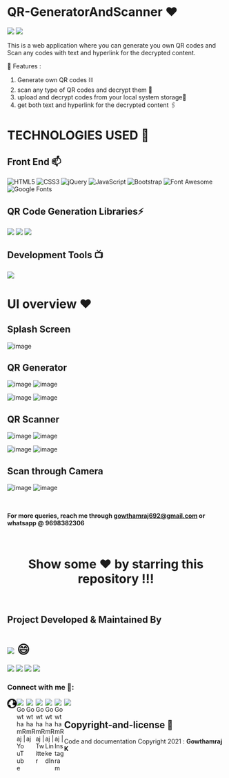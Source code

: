 # QR-GeneratorAndScanner ❤️ 

![](https://img.shields.io/github/languages/count/gowthamrajk/QR-GeneratorAndScanner)   ![](https://img.shields.io/github/languages/top/gowthamrajk/QR-GeneratorAndScanner)

This is a web application where you can generate you own QR codes and Scan any codes with text and hyperlink for the decrypted content.

🔭 Features :

1) Generate own QR codes ⛓️
2) scan any type of QR codes and decrypt them 📲
3) upload and decrypt codes from your local system storage📱
4) get both text and hyperlink for the decrypted content 🖇️


# TECHNOLOGIES USED 📌

## Front End 📫

![HTML5](https://img.shields.io/static/v1?style=for-the-badge&message=HTML5&color=E34F26&logo=HTML5&logoColor=FFFFFF&label=)
![CSS3](https://img.shields.io/static/v1?style=for-the-badge&message=CSS3&color=1572B6&logo=CSS3&logoColor=FFFFFF&label=)
![jQuery](https://img.shields.io/static/v1?style=for-the-badge&message=jQuery&color=0769AD&logo=jQuery&logoColor=FFFFFF&label=)
![JavaScript](https://img.shields.io/static/v1?style=for-the-badge&message=JavaScript&color=222222&logo=JavaScript&logoColor=F7DF1E&label=)
![Bootstrap](https://img.shields.io/static/v1?style=for-the-badge&message=Bootstrap&color=7952B3&logo=Bootstrap&logoColor=FFFFFF&label=)
![Font Awesome](https://img.shields.io/static/v1?style=for-the-badge&message=Font+Awesome&color=339AF0&logo=Font+Awesome&logoColor=FFFFFF&label=)
![Google Fonts](https://img.shields.io/static/v1?style=for-the-badge&message=Google+Fonts&color=4285F4&logo=Google+Fonts&logoColor=FFFFFF&label=)

## QR Code Generation Libraries⚡

![](https://img.shields.io/static/v1?style=for-the-badge&message=QRcode.js&color=DD0031&logoColor=FFFFFF&label=)
![](https://img.shields.io/static/v1?style=for-the-badge&message=plusone.js&color=6DB33F&logoColor=FFFFFF&label=)
![](https://img.shields.io/static/v1?style=for-the-badge&message=llqrcode.js&color=59666C&logoColor=FFFFFF&label=)

## Development Tools 📺

![](https://img.shields.io/static/v1?style=for-the-badge&message=Sublime+Text&color=222222&logo=Sublime+Text&logoColor=FF9800&label=)


# UI overview ❤️ 

## Splash Screen

![image](https://user-images.githubusercontent.com/43011442/125976488-4add88a7-e085-49fa-8606-fb40fd60397c.png)


## QR Generator 

![image](https://user-images.githubusercontent.com/43011442/125976593-da81fbf6-1562-477c-aa5b-4f0a7a292908.png)
![image](https://user-images.githubusercontent.com/43011442/125976636-9d7d3a61-3cf7-4bb1-8cfd-1dce561818bf.png)

![image](https://user-images.githubusercontent.com/43011442/125976715-aa259506-be79-4888-896a-237334a96d1a.png)
![image](https://user-images.githubusercontent.com/43011442/125976768-b8bcd95b-451f-4be2-b0b6-d9b8c9c0ed94.png)


## QR Scanner

![image](https://user-images.githubusercontent.com/43011442/125976941-8c7f175a-1a1e-4dd5-b671-18632a7669a5.png)
![image](https://user-images.githubusercontent.com/43011442/125977004-28d8e552-7dab-42a5-b87e-5051683c9ca8.png)

![image](https://user-images.githubusercontent.com/43011442/125977308-6de39a69-1ec6-451c-bf41-b9c2c7feca07.png)
![image](https://user-images.githubusercontent.com/43011442/125977004-28d8e552-7dab-42a5-b87e-5051683c9ca8.png)

## Scan through Camera

![image](https://user-images.githubusercontent.com/43011442/125977610-3624a091-3838-4271-b197-677ea47ba1e8.png)
![image](https://user-images.githubusercontent.com/43011442/125977711-e9b84fd6-35c8-47e7-b03e-e908a3351512.png)


<br><br>
**For more queries, reach me through gowthamraj692@gmail.com or whatsapp @ 9698382306**

<br>
<div align="center">
  
# Show some ❤️ by starring this repository !!!
  
</div>

<br>

## Project Developed & Maintained By 

# ![](https://img.shields.io/static/v1?style=for-the-badge&message=Gowthamraj+K&color=007396&label=) 😄

![](https://img.shields.io/static/v1?style=for-the-badge&message=Fullstack+Web+Developer&color=0b3d36&label=)  ![](https://img.shields.io/static/v1?style=for-the-badge&message=UI+Designer&color=d92323&label=) ![](https://img.shields.io/static/v1?style=for-the-badge&message=Learning+new+things&color=0c0c4f&label=)  ![](https://img.shields.io/static/v1?style=for-the-badge&message=Design+Thinker&color=0b3d17&label=) 


### Connect with me 👋:

[<img align="left" alt="code-Jamm.in" width="22px" src="https://raw.githubusercontent.com/iconic/open-iconic/master/svg/globe.svg" />][website1]
[<img align="left" alt="GowthamRaj | YouTube" width="22px" src="https://cdn.jsdelivr.net/npm/simple-icons@v3/icons/youtube.svg" />][youtube]
[<img align="left" alt="GowthamRaj " width="22px" src="https://www.iconfinder.com/data/icons/logos-and-brands/512/160_Hackerrank_logo_logos-512.png" />][hackerrank]
[<img align="left" alt="GowthamRaj  | Twitter" width="22px" src="https://cdn.jsdelivr.net/npm/simple-icons@v3/icons/twitter.svg" />][twitter]
[<img align="left" alt="GowthamRaj  | LinkedIn" width="22px" src="https://cdn.jsdelivr.net/npm/simple-icons@v3/icons/linkedin.svg" />][linkedin]
[<img align="left" alt="GowthamRaj  | Instagram" width="22px" src="https://cdn.jsdelivr.net/npm/simple-icons@v3/icons/instagram.svg" />][instagram]
[![](https://img.shields.io/badge/9698382306-25D366?style=social&logo=whatsapp&logoColor=green)]()


## Copyright-and-license 📌

Code and documentation Copyright 2021 : **Gowthamraj K**

[website1]: https://sites.google.com/view/code-jamm
[hackerrank]: https://www.hackerrank.com/gowthamraj692
[website]: https://github.com/gowthamrajk
[twitter]: https://twitter.com/Gowtham29341737
[twitter]: https://twitter.com/Gowtham29341737
[youtube]: https://www.youtube.com/channel/UC_Q5Zet9Oz-UVAeJ-oE_uGQ?view_as=subscriber
[instagram]: https://instagram.com/gow_t_h_a_m_r_a_j
[linkedin]: https://www.linkedin.com/in/gowtham-kittusamy-54b835174/

